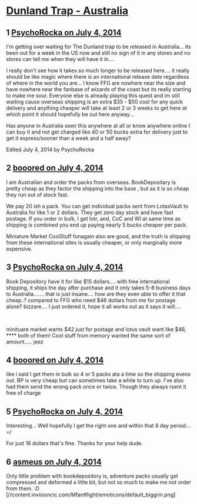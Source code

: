 # [Dunland Trap - Australia](https://community.fantasyflightgames.com/topic/110060-dunland-trap-australia/)

## 1 [PsychoRocka on July 4, 2014](https://community.fantasyflightgames.com/topic/110060-dunland-trap-australia/?do=findComment&comment=1142976)

I'm getting over waiting for The Dunland trap to be released in Australia... its been out for a week in the US now and still no sign of it in any stores and no stores can tell me when they will have it in....

I really don't see how it takes so much longer to be released here.... it really should be like magic where there is an international release date regardless of where in the world you are...
I know FFG are nowhere near the size and have nowhere near the fanbase of wizards of the coast but its really starting to make me sour. Everyone else is already playing this quest and im still waiting cause overseas shipping is an extra $35 - $50 cost for any quick delivery and anything cheaper will take at least 2 or 3 weeks to get here at which point it should hopefully be out here anyway...

Has anyone in Australia seen this anywhere at all or know anywhere online I can buy it and not get charged like 40 or 50 bucks extra for delivery just to get it express/sooner than a week and a half away?

Edited July 4, 2014 by PsychoRocka

## 2 [booored on July 4, 2014](https://community.fantasyflightgames.com/topic/110060-dunland-trap-australia/?do=findComment&comment=1143030)

I am Australian and order the packs from overseas. BookDepositary is pretty cheap as they factor the shipping into the base , but as it is so cheap they run out of stock fast.

We pay 20 ish a pack. You can get individual packs sent from LotasVault to Australia for like 1 or 2 dollars. They get zero day stock and have fast postage. If you order in bulk, I get lotr, and, CoC and WI at same time as shipping is combined you end up paying nearly 5 bucks cheaper per pack.

Miniature Market CoolStuff funagain also are good, and the truth is shipping from these international sites is usually cheaper, or only marginally more expensive.

## 3 [PsychoRocka on July 4, 2014](https://community.fantasyflightgames.com/topic/110060-dunland-trap-australia/?do=findComment&comment=1143060)

Book Depository have it for like $15 dollars.... with free international shipping, it ships the day after purchase and it only takes 5-8 business days to Australia....... that is just insane.... how are they even able to offer it that cheap..? compared to FFG who need $46 dollars from me for postage alone? bizzare.... I just ordered it, hope it all works out as it says it will....

 

minituare market wants $42 just for postage and lotus vault want like $46, **** both of them! Cool stuff from memory wanted the same sort of amount..... jeez

## 4 [booored on July 4, 2014](https://community.fantasyflightgames.com/topic/110060-dunland-trap-australia/?do=findComment&comment=1143114)

like i said I get them in bulk so 4 or 5 packs ata a time so the shipping evens out. BP is very cheap but can sometimes take a while to turn up. I've also had them send the wrong pack once or twice. Though they always rsent it free of charge

## 5 [PsychoRocka on July 4, 2014](https://community.fantasyflightgames.com/topic/110060-dunland-trap-australia/?do=findComment&comment=1143197)

Interesting... Well hopefully I get the right one and within that 8 day period... =/

For just 16 dollars that's fine. Thanks for your help dude.

## 6 [asmeus on July 4, 2014](https://community.fantasyflightgames.com/topic/110060-dunland-trap-australia/?do=findComment&comment=1143604)

Only little problem with bookdepository is, adventure packs usually get compressed and deformed a little bit, but not so much to make me not order from them. :D [//content.invisioncic.com/Mfantflight/emoticons/default_biggrin.png]

